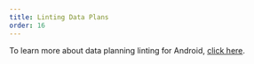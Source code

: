 ```yaml
---
title: Linting Data Plans
order: 16
---
```


To learn more about data planning linting for Android, [click here](/developers/linting/#android).

